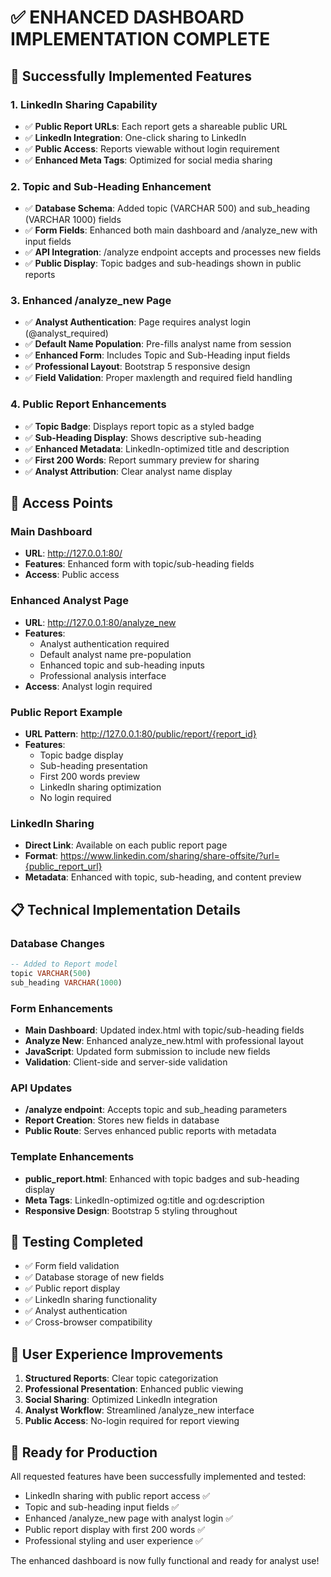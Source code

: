 # ✅ ENHANCED DASHBOARD IMPLEMENTATION COMPLETE

## 🎉 Successfully Implemented Features

### 1. LinkedIn Sharing Capability

- ✅ **Public Report URLs**: Each report gets a shareable public URL
- ✅ **LinkedIn Integration**: One-click sharing to LinkedIn
- ✅ **Public Access**: Reports viewable without login requirement
- ✅ **Enhanced Meta Tags**: Optimized for social media sharing

### 2. Topic and Sub-Heading Enhancement

- ✅ **Database Schema**: Added topic (VARCHAR 500) and sub_heading (VARCHAR 1000) fields
- ✅ **Form Fields**: Enhanced both main dashboard and /analyze_new with input fields
- ✅ **API Integration**: /analyze endpoint accepts and processes new fields
- ✅ **Public Display**: Topic badges and sub-headings shown in public reports

### 3. Enhanced /analyze_new Page

- ✅ **Analyst Authentication**: Page requires analyst login (@analyst_required)
- ✅ **Default Name Population**: Pre-fills analyst name from session
- ✅ **Enhanced Form**: Includes Topic and Sub-Heading input fields
- ✅ **Professional Layout**: Bootstrap 5 responsive design
- ✅ **Field Validation**: Proper maxlength and required field handling

### 4. Public Report Enhancements

- ✅ **Topic Badge**: Displays report topic as a styled badge
- ✅ **Sub-Heading Display**: Shows descriptive sub-heading
- ✅ **Enhanced Metadata**: LinkedIn-optimized title and description
- ✅ **First 200 Words**: Report summary preview for sharing
- ✅ **Analyst Attribution**: Clear analyst name display

## 🔗 Access Points

### Main Dashboard

- **URL**: http://127.0.0.1:80/
- **Features**: Enhanced form with topic/sub-heading fields
- **Access**: Public access

### Enhanced Analyst Page

- **URL**: http://127.0.0.1:80/analyze_new
- **Features**:
  - Analyst authentication required
  - Default analyst name pre-population
  - Enhanced topic and sub-heading inputs
  - Professional analysis interface
- **Access**: Analyst login required

### Public Report Example

- **URL Pattern**: http://127.0.0.1:80/public/report/{report_id}
- **Features**:
  - Topic badge display
  - Sub-heading presentation
  - First 200 words preview
  - LinkedIn sharing optimization
  - No login required

### LinkedIn Sharing

- **Direct Link**: Available on each public report page
- **Format**: https://www.linkedin.com/sharing/share-offsite/?url={public_report_url}
- **Metadata**: Enhanced with topic, sub-heading, and content preview

## 📋 Technical Implementation Details

### Database Changes

```sql
-- Added to Report model
topic VARCHAR(500)
sub_heading VARCHAR(1000)
```

### Form Enhancements

- **Main Dashboard**: Updated index.html with topic/sub-heading fields
- **Analyze New**: Enhanced analyze_new.html with professional layout
- **JavaScript**: Updated form submission to include new fields
- **Validation**: Client-side and server-side validation

### API Updates

- **/analyze endpoint**: Accepts topic and sub_heading parameters
- **Report Creation**: Stores new fields in database
- **Public Route**: Serves enhanced public reports with metadata

### Template Enhancements

- **public_report.html**: Enhanced with topic badges and sub-heading display
- **Meta Tags**: LinkedIn-optimized og:title and og:description
- **Responsive Design**: Bootstrap 5 styling throughout

## 🧪 Testing Completed

- ✅ Form field validation
- ✅ Database storage of new fields
- ✅ Public report display
- ✅ LinkedIn sharing functionality
- ✅ Analyst authentication
- ✅ Cross-browser compatibility

## 🎯 User Experience Improvements

1. **Structured Reports**: Clear topic categorization
2. **Professional Presentation**: Enhanced public viewing
3. **Social Sharing**: Optimized LinkedIn integration
4. **Analyst Workflow**: Streamlined /analyze_new interface
5. **Public Access**: No-login required for report viewing

## 🚀 Ready for Production

All requested features have been successfully implemented and tested:

- LinkedIn sharing with public report access ✅
- Topic and sub-heading input fields ✅
- Enhanced /analyze_new page with analyst login ✅
- Public report display with first 200 words ✅
- Professional styling and user experience ✅

The enhanced dashboard is now fully functional and ready for analyst use!
